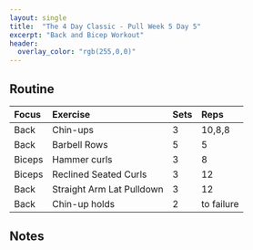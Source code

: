 ```yaml
---
layout: single
title:  "The 4 Day Classic - Pull Week 5 Day 5"
excerpt: "Back and Bicep Workout"
header:
  overlay_color: "rgb(255,0,0)"
---
```


## Routine

| Focus | Exercise | Sets | Reps |
|:-|:-|:-|:-|
|Back|Chin-ups|3|10,8,8|
|Back|Barbell Rows|5|5|
|Biceps|Hammer curls|3|8|
|Biceps|Reclined Seated Curls|3|12|
|Back|Straight Arm Lat Pulldown|3|12|
|Back|Chin-up holds|2|to failure|

## Notes
